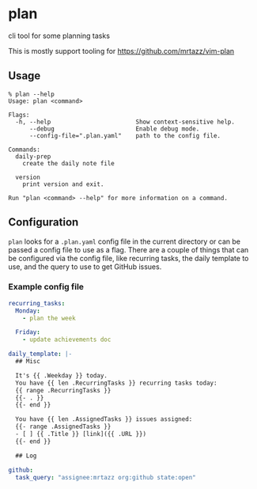 # plan

cli tool for some planning tasks

This is mostly support tooling for https://github.com/mrtazz/vim-plan


## Usage

```
% plan --help
Usage: plan <command>

Flags:
  -h, --help                        Show context-sensitive help.
      --debug                       Enable debug mode.
      --config-file=".plan.yaml"    path to the config file.

Commands:
  daily-prep
    create the daily note file

  version
    print version and exit.

Run "plan <command> --help" for more information on a command.
```

## Configuration

`plan` looks for a `.plan.yaml` config file in the current directory or can be
passed a config file to use as a flag. There are a couple of things that can
be configured via the config file, like recurring tasks, the daily template to
use, and the query to use to get GitHub issues.


### Example config file


```yaml
recurring_tasks:
  Monday:
    - plan the week

  Friday:
    - update achievements doc

daily_template: |-
  ## Misc

  It's {{ .Weekday }} today.
  You have {{ len .RecurringTasks }} recurring tasks today:
  {{ range .RecurringTasks }}
  {{- . }}
  {{- end }}

  You have {{ len .AssignedTasks }} issues assigned:
  {{- range .AssignedTasks }}
  - [ ] {{ .Title }} [link]({{ .URL }})
  {{- end }}

  ## Log

github:
  task_query: "assignee:mrtazz org:github state:open"
```
